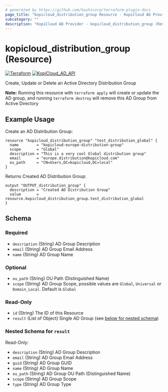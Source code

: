 ```yaml
---
# generated by https://github.com/hashicorp/terraform-plugin-docs
page_title: "kopicloud_distribution_group Resource - KopiCloud AD Provider"
subcategory: ""
description: "KopiCloud AD Provider - kopicloud_distribution_group (Resource)"
---
```


# kopicloud_distribution_group (Resource)
[![Terraform](https://img.shields.io/badge/terraform-v1.3+-blue.svg)](https://www.terraform.io/downloads.html) 
[![KopiCloud_AD_API](https://img.shields.io/badge/kopiCloud_ad-v1.0+-blueviolet.svg)](https://www.kopicloud-ad-api.com)

Create, Update or Delete an Active Directory Distribution Group

**Note:** Running this resource with `terraform apply` will create or update the AD group, and running `terraform destroy` will remove this AD Group from Active Directory

## Example Usage

Create an AD Distribution Group:
```
resource "kopicloud_distribution_group" "test_distribution_global" {
  name        = "kopicloud-europe-distribution-group"
  scope       = "Global"
  description = "This is a very cool Global distribution group"
  email       = "europe.distribution@kopicloud.com"
  ou_path     = "CN=Users,DC=kopicloud,DC=local"
}
```

Returns Created AD Distribution Group:
```
output "OUTPUT_distribution_group" {
  description = "Created AD Distribution Group"
  value       = resource.kopicloud_distribution_group.test_distribution_global
}
```

<!-- schema generated by tfplugindocs -->
## Schema

### Required

- `description` (String) AD Group Description
- `email` (String) AD Group Email Address
- `name` (String) AD Group Name

### Optional

- `ou_path` (String) OU Path (Distinguished Name)
- `scope` (String) AD Group Scope, possible values are `Global`, `Universal` or `Domain_Local`. Default is `Global`

### Read-Only

- `id` (String) The ID of this Resource
- `result` (List of Object) Single AD Group (see [below for nested schema](#nestedatt--result))

<a id="nestedatt--result"></a>
### Nested Schema for `result`

Read-Only:

- `description` (String) AD Group Description
- `email` (String) AD Group Email Address
- `guid` (String) AD Group GUID
- `name` (String) AD Group Name
- `ou_path` (String) AD Group OU Path (Distinguished Name)
- `scope` (String) AD Group Scope
- `type` (String) AD Group Type 
